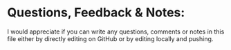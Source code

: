 # Questions, Feedback & Notes:

I would appreciate if you can write any questions, comments or notes in this file either by directly editing on GitHub or by editing locally and pushing.